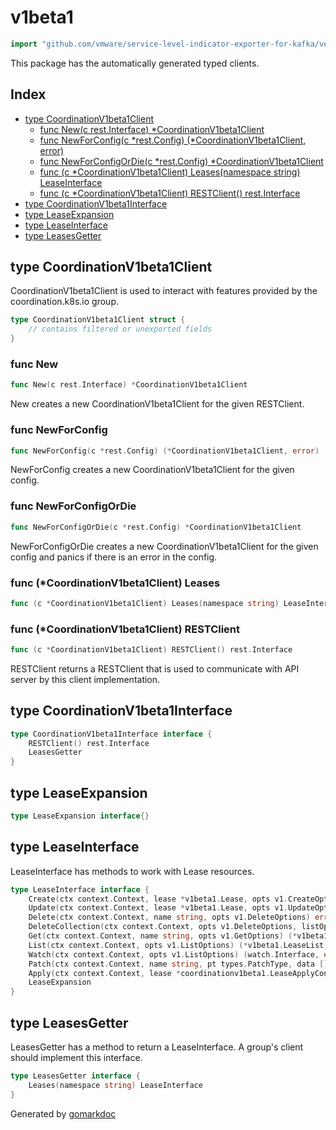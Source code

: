 <!-- Code generated by gomarkdoc. DO NOT EDIT -->

# v1beta1

```go
import "github.com/vmware/service-level-indicator-exporter-for-kafka/vendor/k8s.io/client-go/kubernetes/typed/coordination/v1beta1"
```

This package has the automatically generated typed clients.

## Index

- [type CoordinationV1beta1Client](<#type-coordinationv1beta1client>)
  - [func New(c rest.Interface) *CoordinationV1beta1Client](<#func-new>)
  - [func NewForConfig(c *rest.Config) (*CoordinationV1beta1Client, error)](<#func-newforconfig>)
  - [func NewForConfigOrDie(c *rest.Config) *CoordinationV1beta1Client](<#func-newforconfigordie>)
  - [func (c *CoordinationV1beta1Client) Leases(namespace string) LeaseInterface](<#func-coordinationv1beta1client-leases>)
  - [func (c *CoordinationV1beta1Client) RESTClient() rest.Interface](<#func-coordinationv1beta1client-restclient>)
- [type CoordinationV1beta1Interface](<#type-coordinationv1beta1interface>)
- [type LeaseExpansion](<#type-leaseexpansion>)
- [type LeaseInterface](<#type-leaseinterface>)
- [type LeasesGetter](<#type-leasesgetter>)


## type CoordinationV1beta1Client

CoordinationV1beta1Client is used to interact with features provided by the coordination.k8s.io group.

```go
type CoordinationV1beta1Client struct {
    // contains filtered or unexported fields
}
```

### func New

```go
func New(c rest.Interface) *CoordinationV1beta1Client
```

New creates a new CoordinationV1beta1Client for the given RESTClient.

### func NewForConfig

```go
func NewForConfig(c *rest.Config) (*CoordinationV1beta1Client, error)
```

NewForConfig creates a new CoordinationV1beta1Client for the given config.

### func NewForConfigOrDie

```go
func NewForConfigOrDie(c *rest.Config) *CoordinationV1beta1Client
```

NewForConfigOrDie creates a new CoordinationV1beta1Client for the given config and panics if there is an error in the config.

### func \(\*CoordinationV1beta1Client\) Leases

```go
func (c *CoordinationV1beta1Client) Leases(namespace string) LeaseInterface
```

### func \(\*CoordinationV1beta1Client\) RESTClient

```go
func (c *CoordinationV1beta1Client) RESTClient() rest.Interface
```

RESTClient returns a RESTClient that is used to communicate with API server by this client implementation.

## type CoordinationV1beta1Interface

```go
type CoordinationV1beta1Interface interface {
    RESTClient() rest.Interface
    LeasesGetter
}
```

## type LeaseExpansion

```go
type LeaseExpansion interface{}
```

## type LeaseInterface

LeaseInterface has methods to work with Lease resources.

```go
type LeaseInterface interface {
    Create(ctx context.Context, lease *v1beta1.Lease, opts v1.CreateOptions) (*v1beta1.Lease, error)
    Update(ctx context.Context, lease *v1beta1.Lease, opts v1.UpdateOptions) (*v1beta1.Lease, error)
    Delete(ctx context.Context, name string, opts v1.DeleteOptions) error
    DeleteCollection(ctx context.Context, opts v1.DeleteOptions, listOpts v1.ListOptions) error
    Get(ctx context.Context, name string, opts v1.GetOptions) (*v1beta1.Lease, error)
    List(ctx context.Context, opts v1.ListOptions) (*v1beta1.LeaseList, error)
    Watch(ctx context.Context, opts v1.ListOptions) (watch.Interface, error)
    Patch(ctx context.Context, name string, pt types.PatchType, data []byte, opts v1.PatchOptions, subresources ...string) (result *v1beta1.Lease, err error)
    Apply(ctx context.Context, lease *coordinationv1beta1.LeaseApplyConfiguration, opts v1.ApplyOptions) (result *v1beta1.Lease, err error)
    LeaseExpansion
}
```

## type LeasesGetter

LeasesGetter has a method to return a LeaseInterface. A group's client should implement this interface.

```go
type LeasesGetter interface {
    Leases(namespace string) LeaseInterface
}
```



Generated by [gomarkdoc](<https://github.com/princjef/gomarkdoc>)
